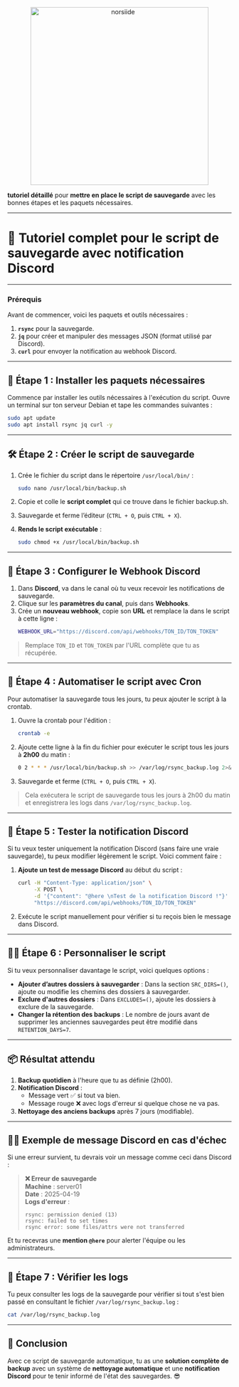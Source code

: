 <p align="center"><img src="https://wiki.debian.org/FrontPage?action=AttachFile&do=get&target=11-bullseye-wiki-banner-04.png" width="400" alt="norsiide"></p>

**tutoriel détaillé** pour **mettre en place le script de sauvegarde** avec les bonnes étapes et les paquets nécessaires.

---

# 📜 **Tutoriel complet pour le script de sauvegarde avec notification Discord**

---

### Prérequis

Avant de commencer, voici les paquets et outils nécessaires :

1. **`rsync`** pour la sauvegarde.
2. **`jq`** pour créer et manipuler des messages JSON (format utilisé par Discord).
3. **`curl`** pour envoyer la notification au webhook Discord.

---

## 🔧 **Étape 1 : Installer les paquets nécessaires**

Commence par installer les outils nécessaires à l'exécution du script. Ouvre un terminal sur ton serveur Debian et tape les commandes suivantes :

```bash
sudo apt update
sudo apt install rsync jq curl -y
```

---

## 🛠️ **Étape 2 : Créer le script de sauvegarde**

1. Crée le fichier du script dans le répertoire `/usr/local/bin/` :
   ```bash
   sudo nano /usr/local/bin/backup.sh
   ```

2. Copie et colle le **script complet** qui ce trouve dans le fichier backup.sh.

3. Sauvegarde et ferme l’éditeur (`CTRL + O`, puis `CTRL + X`).

4. **Rends le script exécutable** :
   ```bash
   sudo chmod +x /usr/local/bin/backup.sh
   ```

---

## 📝 **Étape 3 : Configurer le Webhook Discord**

1. Dans **Discord**, va dans le canal où tu veux recevoir les notifications de sauvegarde.
2. Clique sur les **paramètres du canal**, puis dans **Webhooks**.
3. Crée un **nouveau webhook**, copie son **URL** et remplace la dans le script à cette ligne :
   ```bash
   WEBHOOK_URL="https://discord.com/api/webhooks/TON_ID/TON_TOKEN"
   ```

> Remplace `TON_ID` et `TON_TOKEN` par l'URL complète que tu as récupérée.

---

## 📅 **Étape 4 : Automatiser le script avec Cron**

Pour automatiser la sauvegarde tous les jours, tu peux ajouter le script à la crontab.

1. Ouvre la crontab pour l'édition :
   ```bash
   crontab -e
   ```

2. Ajoute cette ligne à la fin du fichier pour exécuter le script tous les jours à **2h00** du matin :
   ```bash
   0 2 * * * /usr/local/bin/backup.sh >> /var/log/rsync_backup.log 2>&1
   ```

3. Sauvegarde et ferme (`CTRL + O`, puis `CTRL + X`).

> Cela exécutera le script de sauvegarde tous les jours à 2h00 du matin et enregistrera les logs dans `/var/log/rsync_backup.log`.

---

## 📑 **Étape 5 : Tester la notification Discord**

Si tu veux tester uniquement la notification Discord (sans faire une vraie sauvegarde), tu peux modifier légèrement le script. Voici comment faire :

1. **Ajoute un test de message Discord** au début du script :
   ```bash
   curl -H "Content-Type: application/json" \
        -X POST \
        -d '{"content": "@here \nTest de la notification Discord !"}' \
        "https://discord.com/api/webhooks/TON_ID/TON_TOKEN"
   ```

2. Exécute le script manuellement pour vérifier si tu reçois bien le message dans Discord.

---

## 🧑‍💻 **Étape 6 : Personnaliser le script**

Si tu veux personnaliser davantage le script, voici quelques options :

- **Ajouter d’autres dossiers à sauvegarder** : Dans la section `SRC_DIRS=()`, ajoute ou modifie les chemins des dossiers à sauvegarder.
- **Exclure d'autres dossiers** : Dans `EXCLUDES=()`, ajoute les dossiers à exclure de la sauvegarde.
- **Changer la rétention des backups** : Le nombre de jours avant de supprimer les anciennes sauvegardes peut être modifié dans `RETENTION_DAYS=7`.

---

## 📦 **Résultat attendu**

1. **Backup quotidien** à l'heure que tu as définie (2h00).
2. **Notification Discord** :
   - Message vert ✅ si tout va bien.
   - Message rouge ❌ avec logs d'erreur si quelque chose ne va pas.
3. **Nettoyage des anciens backups** après 7 jours (modifiable).

---

## 🧑‍💻 **Exemple de message Discord en cas d'échec**

Si une erreur survient, tu devrais voir un message comme ceci dans Discord :

> **❌ Erreur de sauvegarde**  
> **Machine** : server01  
> **Date** : 2025-04-19  
> **Logs d'erreur** :  
> ```
> rsync: permission denied (13)
> rsync: failed to set times
> rsync error: some files/attrs were not transferred
> ```

Et tu recevras une **mention `@here`** pour alerter l'équipe ou les administrateurs.

---

## 📝 **Étape 7 : Vérifier les logs**

Tu peux consulter les logs de la sauvegarde pour vérifier si tout s'est bien passé en consultant le fichier `/var/log/rsync_backup.log` :

```bash
cat /var/log/rsync_backup.log
```

---

## 🎯 **Conclusion**

Avec ce script de sauvegarde automatique, tu as une **solution complète de backup** avec un système de **nettoyage automatique** et une **notification Discord** pour te tenir informé de l'état des sauvegardes. 😎